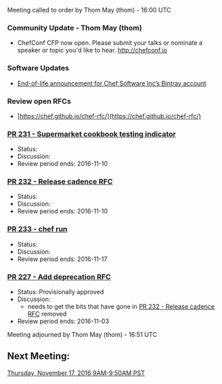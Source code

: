 Meeting called to order by Thom May (thom) -  16:00 UTC

### Community Update - Thom May (thom)

* ChefConf CFP now open.  Please submit your talks or nominate a speaker or topic you'd like to hear. http://chefconf.io

### Software Updates

* [End-of-life announcement for Chef Software Inc’s Bintray account](https://discourse.chef.io/t/end-of-life-announcement-for-chef-software-inc-s-bintray-account/9807)


### Review open RFCs

* [https://chef.github.io/chef-rfc/](https://chef.github.io/chef-rfc/)

### [PR 231 - Supermarket cookbook testing indicator](https://github.com/chef/chef-rfc/pull/231)

* Status:  
* Discussion:
* Review period ends:  2016-11-10

### [PR 232 - Release cadence RFC](https://github.com/chef/chef-rfc/pull/232)

* Status:  
* Discussion:  
* Review period ends:  2016-11-10

### [PR 233 - chef run](https://github.com/chef/chef-rfc/pull/233)

* Status:  
* Discussion:
* Review period ends:  2016-11-17

### [PR 227 - Add deprecation RFC](https://github.com/chef/chef-rfc/pull/227)

* Status:  Provisionally approved
* Discussion:
  * needs to get the bits that have gone in [PR 232 - Release cadence RFC](https://github.com/chef/chef-rfc/pull/232) removed
* Review period ends:  2016-11-03

Meeting adjourned by Thom May (thom) -  16:51 UTC

## Next Meeting:

[Thursday, November 17, 2016 9AM-9:50AM PST](http://everytimezone.com/#2016-11-17,240,cn3)